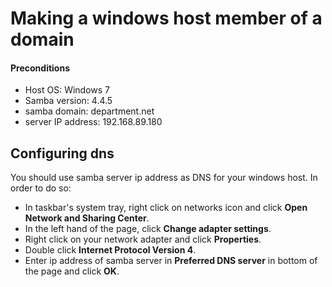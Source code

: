 Making a windows host member of a domain
====


#### Preconditions
* Host OS: Windows 7
* Samba version: 4.4.5
* samba domain: department.net
* server IP address: 192.168.89.180


Configuring dns
----
You should use samba server ip address as DNS for your windows host. In order to do so:
- In taskbar's system tray, right click on networks icon and click __Open Network and Sharing Center__.
- In the left hand of the page, click __Change adapter settings__.
- Right click on your network adapter and click __Properties__.
- Double click __Internet Protocol Version 4__.
- Enter ip address of samba server in __Preferred DNS server__ in bottom of the page and click __OK__.
